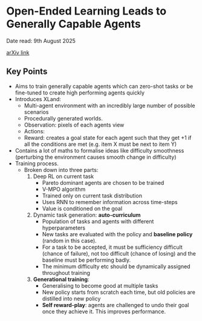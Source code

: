 # Open-Ended Learning Leads to Generally Capable Agents

Date read: 9th August 2025

[arXiv link](https://arxiv.org/abs/2107.12808)

## Key Points
* Aims to train generally capable agents which can zero-shot tasks or be fine-tuned to create high performing agents quickly
* Introduces XLand:
  * Multi-agent environment with an incredibly large number of possible scenarios
  * Procedurally generated worlds.
  * Observation: pixels of each agents view
  * Actions: 
  * Reward: creates a goal state for each agent such that they get +1 if all the conditions are met (e.g. item X must be 
  next to item Y)
* Contains a lot of maths to formalise ideas like difficulty smoothness (perturbing the environment causes smooth change in difficulty)
* Training process.
  * Broken down into three parts:
    1. Deep RL on current task 
       * Pareto dominant agents are chosen to be trained
       * V-MPO algorithm
       * Trained only on current task distribution
       * Uses RNN to remember information across time-steps
       * Value is conditioned on the goal
    2. Dynamic task generation: **auto-curriculum**
       * Population of tasks and agents with different hyperparameters
       * New tasks are evaluated with the policy and **baseline policy** (random in this case).
       * For a task to be accepted, it must be sufficiency difficult (chance of failure), not too difficult
         (chance of losing) and the baseline must be performing badly.
       * The minimum difficulty etc should be dynamically assigned throughout training
    3. **Generational training**:
       * Generalising to become good at multiple tasks
       * New policy starts from scratch each time, but old policies are distilled into new policy
       * **Self reward-play**: agents are challenged to undo their goal once they achieve it. This improves performance.